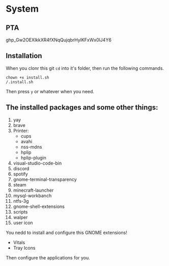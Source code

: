 # System

## PTA
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
## Installation
When you clonr this git `cd` into it's folder, then run the following commands.
```
chown +x install.sh
/.install.sh
```
Then press `y` or whatever when you need.

## The installed packages and some other things: 
1. yay
2. brave
3. Printer:
   - cups
   - avahi
   - nss-mdns
   - hplip
   - hplip-plugin
4. visual-studio-code-bin
5. discord
6. spotify
7. gnome-terminal-transparency
8. steam
9. minecraft-launcher
10. mysql-workbanch
11. ntfs-3g
12. gnome-shell-extensions
13. scripts
14. walper
15. user icon

You nedd to install and configure this GNOME extensions!
- Vitals
- Tray Icons

Then configure the applications for you.
